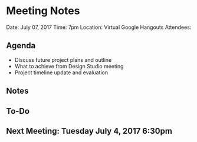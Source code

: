 # Meeting Notes

Date:  July 07, 2017
Time:  7pm
Location:  Virtual Google Hangouts
Attendees:

## Agenda
- Discuss future project plans and outline
- What to achieve from Design Studio meeting
- Project timeline update and evaluation

## Notes

## To-Do

## Next Meeting: Tuesday July 4, 2017 6:30pm  
